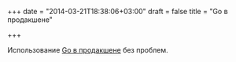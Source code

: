 +++
date = "2014-03-21T18:38:06+03:00"
draft = false
title = "Go в продакшене"

+++

<p>Использование <a href="https://medium.com/p/528af8ee1a58">Go в продакшене</a> без проблем.</p>

